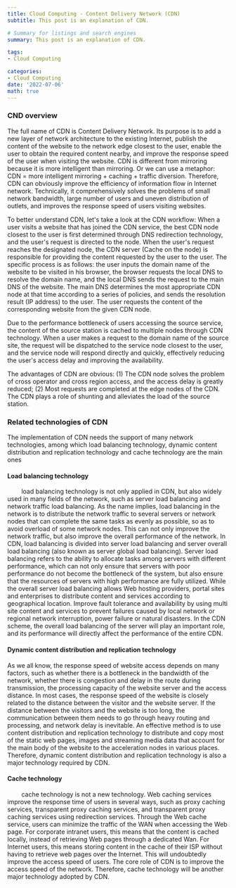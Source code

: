 ```yaml
---
title: Cloud Computing - Content Delivery Network (CDN)
subtitle: This post is an explanation of CDN.

# Summary for listings and search engines
summary: This post is an explanation of CDN.

tags: 
- Cloud Computing

categories: 
- Cloud Computing
date: '2022-07-06'
math: true
---
```

### CND overview
The full name of CDN is Content Delivery Network. Its purpose is to add a new layer of network architecture to the existing Internet, publish the content of the website to the network edge closest to the user, enable the user to obtain the required content nearby, and improve the response speed of the user when visiting the website. CDN is different from mirroring because it is more intelligent than mirroring. Or we can use a metaphor: CDN = more intelligent mirroring + caching + traffic diversion. Therefore, CDN can obviously improve the efficiency of information flow in Internet network. Technically, it comprehensively solves the problems of small network bandwidth, large number of users and uneven distribution of outlets, and improves the response speed of users visiting websites.

To better understand CDN, let's take a look at the CDN workflow:
When a user visits a website that has joined the CDN service, the best CDN node closest to the user is first determined through DNS redirection technology, and the user's request is directed to the node. When the user's request reaches the designated node, the CDN server (Cache on the node) is responsible for providing the content requested by the user to the user. The specific process is as follows: the user inputs the domain name of the website to be visited in his browser, the browser requests the local DNS to resolve the domain name, and the local DNS sends the request to the main DNS of the website. The main DNS determines the most appropriate CDN node at that time according to a series of policies, and sends the resolution result (IP address) to the user. The user requests the content of the corresponding website from the given CDN node.

Due to the performance bottleneck of users accessing the source service, the content of the source station is cached to multiple nodes through CDN technology. When a user makes a request to the domain name of the source site, the request will be dispatched to the service node closest to the user, and the service node will respond directly and quickly, effectively reducing the user's access delay and improving the availability.

The advantages of CDN are obvious:
(1) The CDN node solves the problem of cross operator and cross region access, and the access delay is greatly reduced;
(2) Most requests are completed at the edge nodes of the CDN. The CDN plays a role of shunting and alleviates the load of the source station.

### Related technologies of CDN
The implementation of CDN needs the support of many network technologies, among which load balancing technology, dynamic content distribution and replication technology and cache technology are the main ones

#### Load balancing technology
   load balancing technology is not only applied in CDN, but also widely used in many fields of the network, such as server load balancing and network traffic load balancing.
As the name implies, load balancing in the network is to distribute the network traffic to several servers or network nodes that can complete the same tasks as evenly as possible, so as to avoid overload of some network nodes. This can not only improve the network traffic, but also improve the overall performance of the network.
In CDN, load balancing is divided into server load balancing and server overall load balancing (also known as server global load balancing). Server load balancing refers to the ability to allocate tasks among servers with different performance, which can not only ensure that servers with poor performance do not become the bottleneck of the system, but also ensure that the resources of servers with high performance are fully utilized. While the overall server load balancing allows Web hosting providers, portal sites and enterprises to distribute content and services according to geographical location. Improve fault tolerance and availability by using multi site content and services to prevent failures caused by local network or regional network interruption, power failure or natural disasters. In the CDN scheme, the overall load balancing of the server will play an important role, and its performance will directly affect the performance of the entire CDN.

#### Dynamic content distribution and replication technology
As we all know, the response speed of website access depends on many factors, such as whether there is a bottleneck in the bandwidth of the network, whether there is congestion and delay in the route during transmission, the processing capacity of the website server and the access distance. In most cases, the response speed of the website is closely related to the distance between the visitor and the website server. If the distance between the visitors and the website is too long, the communication between them needs to go through heavy routing and processing, and network delay is inevitable. An effective method is to use content distribution and replication technology to distribute and copy most of the static web pages, images and streaming media data that account for the main body of the website to the acceleration nodes in various places. Therefore, dynamic content distribution and replication technology is also a major technology required by CDN.

#### Cache technology
   cache technology is not a new technology. Web caching services improve the response time of users in several ways, such as proxy caching services, transparent proxy caching services, and transparent proxy caching services using redirection services. Through the Web cache service, users can minimize the traffic of the WAN when accessing the Web page. For corporate intranet users, this means that the content is cached locally, instead of retrieving Web pages through a dedicated Wan. For Internet users, this means storing content in the cache of their ISP without having to retrieve web pages over the Internet. This will undoubtedly improve the access speed of users. The core role of CDN is to improve the access speed of the network. Therefore, cache technology will be another major technology adopted by CDN.
